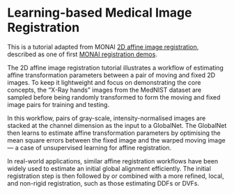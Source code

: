 # Learning-based Medical Image Registration

This is a tutorial adapted from MONAI [2D affine image registration](https://github.com/Project-MONAI/tutorials/blob/master/2d_registration/registration_mednist.ipynb), described as one of first [MONAI registration demos](https://medium.com/pytorch/monai-starts-to-explore-learning-based-medical-image-registration-ab6b143840b7).

The 2D affine image registration tutorial illustrates a workflow of estimating affine transformation parameters between a pair of moving and fixed 2D images. To keep it lightweight and focus on demonstrating the core concepts, the “X-Ray hands” images from the MedNIST dataset are sampled before being randomly transformed to form the moving and fixed image pairs for training and testing.

In this workflow, pairs of gray-scale, intensity-normalised images are stacked at the channel dimension as the input to a GlobalNet. The GlobalNet then learns to estimate affine transformation parameters by optimising the mean square errors between the fixed image and the warped moving image — a case of unsupervised learning for affine registration.

In real-world applications, similar affine registration workflows have been widely used to estimate an initial global alignment efficiently. The initial registration step is then followed by or combined with a more refined, local, and non-rigid registration, such as those estimating DDFs or DVFs.
